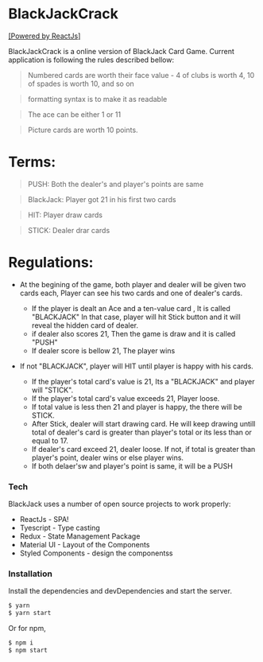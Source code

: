 # BlackJackCrack

[[Powered by ReactJs]](https://reactjs.org/)

BlackJackCrack is a online version of BlackJack Card Game. Current application is following the rules described bellow:

> Numbered cards are worth their face value - 4 of clubs is worth 4, 10 of spades is worth 10, and so on

> formatting syntax is to make it as readable

> The ace can be either 1 or 11

> Picture cards are worth 10 points.

# Terms:

> PUSH: Both the dealer's and player's points are same

> BlackJack: Player got 21 in his first two cards

> HIT: Player draw cards

> STICK: Dealer drar cards

# Regulations:

-   At the begining of the game, both player and dealer will be given two cards each, Player can see his two cards and one of dealer's cards.

    -   If the player is dealt an Ace and a ten-value card , It is called "BLACKJACK" In that case, player will hit Stick button and it will reveal the hidden card of dealer.
    -   if dealer also scores 21, Then the game is draw and it is called "PUSH"
    -   If dealer score is bellow 21, The player wins

-   If not "BLACKJACK", player will HIT until player is happy with his cards.
    -   If the player's total card's value is 21, Its a "BLACKJACK" and player will "STICK".
    -   If the player's total card's value exceeds 21, Player loose.
    -   If total value is less then 21 and player is happy, the there will be STICK.
    -   After Stick, dealer will start drawing card. He will keep drawing untill total of dealer's card is greater than player's total or its less than or equal to 17.
    -   If dealer's card exceed 21, dealer loose. If not, if total is greater than player's point, dealer wins or else player wins.
    -   If both delaer'sw and player's point is same, it will be a PUSH

### Tech

BlackJack uses a number of open source projects to work properly:

-   ReactJs - SPA!
-   Tyescript - Type casting
-   Redux - State Management Package
-   Material UI - Layout of the Components
-   Styled Components - design the componentss

### Installation

Install the dependencies and devDependencies and start the server.

```sh
$ yarn
$ yarn start
```

Or for npm,

```sh
$ npm i
$ npm start
```
